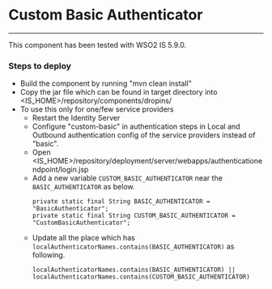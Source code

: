 # Custom Basic Authenticator

------

 This component has been tested with WSO2 IS 5.9.0.

### Steps to deploy
- Build the component by running "mvn clean install"
- Copy the jar file which can be found in target directory into <IS_HOME>/repository/components/dropins/
- To use this only for one/few service providers
  * Restart the Identity Server
  * Configure "custom-basic" in authentication steps in Local and Outbound authentication config of the
 service providers instead of "basic".
  * Open <IS_HOME>/repository/deployment/server/webapps/authenticationendpoint/login.jsp
  * Add a new variable `CUSTOM_BASIC_AUTHENTICATOR` near the `BASIC_AUTHENTICATOR` as below.
    ```
    private static final String BASIC_AUTHENTICATOR = "BasicAuthenticator";
    private static final String CUSTOM_BASIC_AUTHENTICATOR = "CustomBasicAuthenticator";
    ```
  * Update all the place which has `localAuthenticatorNames.contains(BASIC_AUTHENTICATOR)` as following.
    ```
    localAuthenticatorNames.contains(BASIC_AUTHENTICATOR) || localAuthenticatorNames.contains(CUSTOM_BASIC_AUTHENTICATOR)
    ```
